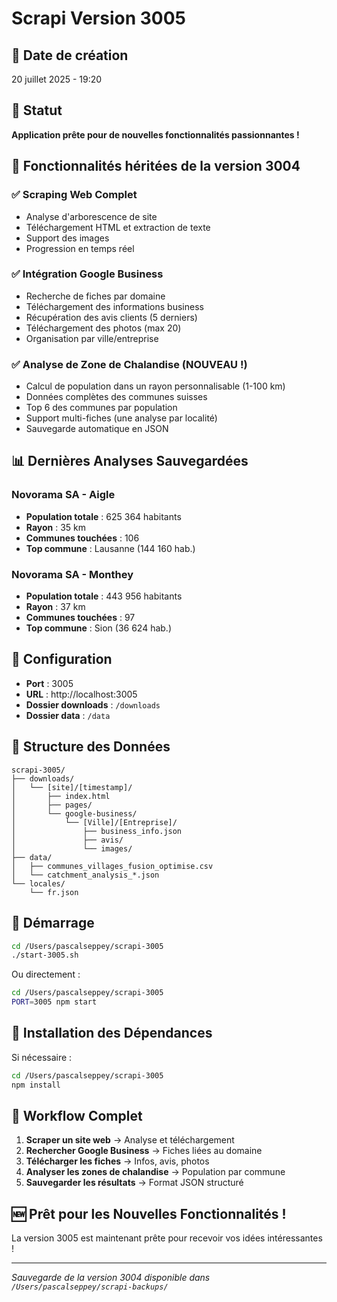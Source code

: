 # Scrapi Version 3005

## 📅 Date de création
20 juillet 2025 - 19:20

## 🎉 Statut
**Application prête pour de nouvelles fonctionnalités passionnantes !**

## 🚀 Fonctionnalités héritées de la version 3004

### ✅ Scraping Web Complet
- Analyse d'arborescence de site
- Téléchargement HTML et extraction de texte
- Support des images
- Progression en temps réel

### ✅ Intégration Google Business
- Recherche de fiches par domaine
- Téléchargement des informations business
- Récupération des avis clients (5 derniers)
- Téléchargement des photos (max 20)
- Organisation par ville/entreprise

### ✅ Analyse de Zone de Chalandise (NOUVEAU !)
- Calcul de population dans un rayon personnalisable (1-100 km)
- Données complètes des communes suisses
- Top 6 des communes par population
- Support multi-fiches (une analyse par localité)
- Sauvegarde automatique en JSON

## 📊 Dernières Analyses Sauvegardées

### Novorama SA - Aigle
- **Population totale** : 625 364 habitants
- **Rayon** : 35 km
- **Communes touchées** : 106
- **Top commune** : Lausanne (144 160 hab.)

### Novorama SA - Monthey
- **Population totale** : 443 956 habitants
- **Rayon** : 37 km
- **Communes touchées** : 97
- **Top commune** : Sion (36 624 hab.)

## 🎯 Configuration
- **Port** : 3005
- **URL** : http://localhost:3005
- **Dossier downloads** : `/downloads`
- **Dossier data** : `/data`

## 📁 Structure des Données
```
scrapi-3005/
├── downloads/
│   └── [site]/[timestamp]/
│       ├── index.html
│       ├── pages/
│       └── google-business/
│           └── [Ville]/[Entreprise]/
│               ├── business_info.json
│               ├── avis/
│               └── images/
├── data/
│   ├── communes_villages_fusion_optimise.csv
│   └── catchment_analysis_*.json
└── locales/
    └── fr.json
```

## 🚀 Démarrage
```bash
cd /Users/pascalseppey/scrapi-3005
./start-3005.sh
```

Ou directement :
```bash
cd /Users/pascalseppey/scrapi-3005
PORT=3005 npm start
```

## 🔧 Installation des Dépendances
Si nécessaire :
```bash
cd /Users/pascalseppey/scrapi-3005
npm install
```

## 🎯 Workflow Complet
1. **Scraper un site web** → Analyse et téléchargement
2. **Rechercher Google Business** → Fiches liées au domaine
3. **Télécharger les fiches** → Infos, avis, photos
4. **Analyser les zones de chalandise** → Population par commune
5. **Sauvegarder les résultats** → Format JSON structuré

## 🆕 Prêt pour les Nouvelles Fonctionnalités !
La version 3005 est maintenant prête pour recevoir vos idées intéressantes !

---
*Sauvegarde de la version 3004 disponible dans `/Users/pascalseppey/scrapi-backups/`*
